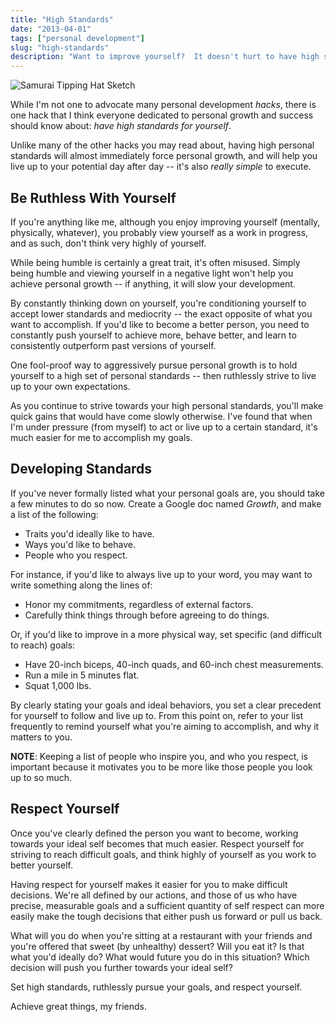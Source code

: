 ```yaml
---
title: "High Standards"
date: "2013-04-01"
tags: ["personal development"]
slug: "high-standards"
description: "Want to improve yourself?  It doesn't hurt to have high standards for yourself."
---
```



![Samurai Tipping Hat Sketch][]


While I'm not one to advocate many personal development *hacks*, there is one
hack that I think everyone dedicated to personal growth and success should know
about: *have high standards for yourself*.

Unlike many of the other hacks you may read about, having high personal
standards will almost immediately force personal growth, and will help you live
up to your potential day after day -- it's also *really simple* to execute.


## Be Ruthless With Yourself

If you're anything like me, although you enjoy improving yourself (mentally,
physically, whatever), you probably view yourself as a work in progress, and as
such, don't think very highly of yourself.

While being humble is certainly a great trait, it's often misused.  Simply
being humble and viewing yourself in a negative light won't help you achieve
personal growth -- if anything, it will slow your development.

By constantly thinking down on yourself, you're conditioning yourself to accept
lower standards and mediocrity -- the exact opposite of what you want to
accomplish.  If you'd like to become a better person, you need to constantly
push yourself to achieve more, behave better, and learn to consistently
outperform past versions of yourself.

One fool-proof way to aggressively pursue personal growth is to hold yourself
to a high set of personal standards -- then ruthlessly strive to live up to
your own expectations.

As you continue to strive towards your high personal standards, you'll make
quick gains that would have come slowly otherwise.  I've found that when I'm
under pressure (from myself) to act or live up to a certain standard, it's much
easier for me to accomplish my goals.


## Developing Standards

If you've never formally listed what your personal goals are, you should take a
few minutes to do so now.  Create a Google doc named *Growth*, and make a list
of the following:

-   Traits you'd ideally like to have.
-   Ways you'd like to behave.
-   People who you respect.

For instance, if you'd like to always live up to your word, you may want to
write something along the lines of:

-   Honor my commitments, regardless of external factors.
-   Carefully think things through before agreeing to do things.

Or, if you'd like to improve in a more physical way, set specific (and
difficult to reach) goals:

-   Have 20-inch biceps, 40-inch quads, and 60-inch chest measurements.
-   Run a mile in 5 minutes flat.
-   Squat 1,000 lbs.

By clearly stating your goals and ideal behaviors, you set a clear precedent
for yourself to follow and live up to.  From this point on, refer to your list
frequently to remind yourself what you're aiming to accomplish, and why it
matters to you.

**NOTE**: Keeping a list of people who inspire you, and who you respect, is
important because it motivates you to be more like those people you look up to
so much.


## Respect Yourself

Once you've clearly defined the person you want to become, working towards your
ideal self becomes that much easier.  Respect yourself for striving to reach
difficult goals, and think highly of yourself as you work to better yourself.

Having respect for yourself makes it easier for you to make difficult decisions.
We're all defined by our actions, and those of us who have precise, measurable
goals and a sufficient quantity of self respect can more easily make the tough
decisions that either push us forward or pull us back.

What will you do when you're sitting at a restaurant with your friends and
you're offered that sweet (by unhealthy) dessert?  Will you eat it?  Is that
what you'd ideally do?  What would future you do in this situation?  Which
decision will push you further towards your ideal self?

Set high standards, ruthlessly pursue your goals, and respect yourself.

Achieve great things, my friends.


  [Samurai Tipping Hat Sketch]: {filename}/images/2013/samurai-tipping-hat-sketch.jpg "Samurai Tipping Hat Sketch"
